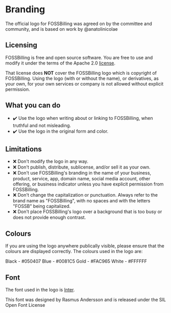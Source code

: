 # Branding

The official logo for FOSSBilling was agreed on by the committee and community, and is based on work by @anatolinicolae

## Licensing

FOSSBilling is free and open source software. You are free to use and modify it under the terms of the Apache 2.0 [license](https://github.com/FOSSBilling/FOSSBilling/blob/main/LICENSE).

That license does **NOT** cover the FOSSBilling logo which is copyright of FOSSBilling. Using the logo (with or without the name), or derivatives, as your own, for your own services or company is not allowed without explicit permission.

## What you can do

* :heavy_check_mark: Use the logo when writing about or linking to FOSSBilling, when truthful and not misleading.
* :heavy_check_mark: Use the logo in the original form and color.

## Limitations

* :x: Don't modify the logo in any way.
* :x: Don't publish, distribute, sublicense, and/or sell it as your own.
* :x: Don't use FOSSBilling's branding in the name of your business, product, service, app, domain name, social media account, other offering, or business indicator unless you have explicit permission from FOSSBilling.
* :x: Don't change the capitalization or punctuation. Always refer to the brand name as "FOSSBilling", with no spaces and with the letters "FOSSB" being capitalized.
* :x: Don't place FOSSBilling's logo over a background that is too busy or does not provide enough contrast.

## Colours

If you are using the logo anywhere publically visible, please ensure that the colours are displayed correctly. The colours used in the logo are:

Black - #050407
Blue - #0081C5
Gold - #FAC965
White - #FFFFFF

## Font

The font used in the logo is [Inter](https://github.com/rsms/inter). 

This font was designed by Rasmus Andersson and is released under the SIL Open Font License
